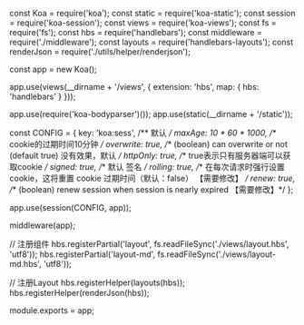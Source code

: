 const Koa = require('koa');
const static = require('koa-static');
const session = require('koa-session');
const views = require('koa-views');
const fs = require('fs');
const hbs = require('handlebars');
const middleware = require('./middleware');
const layouts = require('handlebars-layouts');
const renderJson = require('./utils/helper/renderjson');

const app = new Koa();

app.use(views(__dirname + '/views', {
    extension: 'hbs',
    map: {
        hbs: 'handlebars'
    }
}));

app.use(require('koa-bodyparser')());
app.use(static(__dirname + '/static'));

const CONFIG = {
    key: 'koa:sess',       /** 默认 */
    maxAge: 10 * 60 * 1000,     /**  cookie的过期时间10分钟 */
    overwrite: true,            /** (boolean) can overwrite or not (default true)    没有效果，默认 */
    httpOnly: true,             /**  true表示只有服务器端可以获取cookie */
    signed: true,               /** 默认 签名 */
    rolling: true,              /** 在每次请求时强行设置 cookie，这将重置 cookie 过期时间（默认：false） 【需要修改】 */
    renew: true,               /** (boolean) renew session when session is nearly expired      【需要修改】*/
};

app.use(session(CONFIG, app));

middleware(app);



// 注册组件
hbs.registerPartial('layout', fs.readFileSync('./views/layout.hbs', 'utf8'));
hbs.registerPartial('layout-md', fs.readFileSync('./views/layout-md.hbs', 'utf8'));

// 注册Layout
hbs.registerHelper(layouts(hbs));
hbs.registerHelper(renderJson(hbs));

module.exports = app;